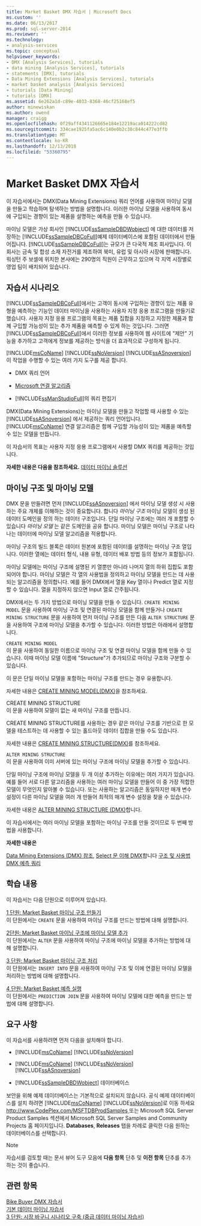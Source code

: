 ```yaml
---
title: Market Basket DMX 자습서 | Microsoft Docs
ms.custom: ''
ms.date: 06/13/2017
ms.prod: sql-server-2014
ms.reviewer: ''
ms.technology:
- analysis-services
ms.topic: conceptual
helpviewer_keywords:
- DMX [Analysis Services], tutorials
- data mining [Analysis Services], tutorials
- statements [DMX], tutorials
- Data Mining Extensions [Analysis Services], tutorials
- market basket analysis [Analysis Services]
- tutorials [Data Mining]
- tutorials [DMX]
ms.assetid: 6e262a1d-c89e-4033-8368-46cf25168ef5
author: minewiskan
ms.author: owend
manager: craigg
ms.openlocfilehash: 0f29aff4341126665e184e12219aca014222cd82
ms.sourcegitcommit: 334cae1925fa5ac6c140e0b2c38c844c477e3ffb
ms.translationtype: MT
ms.contentlocale: ko-KR
ms.lasthandoff: 12/13/2018
ms.locfileid: "53360795"
---
```

# <a name="market-basket-dmx-tutorial"></a>Market Basket DMX 자습서
  이 자습서에서는 DMX(Data Mining Extensions) 쿼리 언어를 사용하여 마이닝 모델을 만들고 학습하며 탐색하는 방법을 설명합니다. 이러한 마이닝 모델을 사용하여 동시에 구입되는 경향이 있는 제품을 설명하는 예측을 만들 수 있습니다.  
  
 마이닝 모델은 가상 회사인 [!INCLUDE[ssSampleDBDWobject](../includes/sssampledbdwobject-md.md)] 에 대한 데이터를 저장하는 [!INCLUDE[ssSampleDBCoFull](../includes/sssampledbcofull-md.md)]예제 데이터베이스에 포함된 데이터에서 만들어집니다. [!INCLUDE[ssSampleDBCoFull](../includes/sssampledbcofull-md.md)]는 규모가 큰 다국적 제조 회사입니다. 이 회사는 금속 및 합성 소재 자전거를 제조하여 북미, 유럽 및 아시아 시장에 판매합니다. 워싱턴 주 보셀에 위치한 본사에는 290명의 직원이 근무하고 있으며 각 지역 시장별로 영업 팀이 배치되어 있습니다.  
  
## <a name="tutorial-scenario"></a>자습서 시나리오  
 [!INCLUDE[ssSampleDBCoFull](../includes/sssampledbcofull-md.md)]에서는 고객이 동시에 구입하는 경향이 있는 제품 유형을 예측하는 기능인 데이터 마이닝을 사용하는 사용자 지정 응용 프로그램을 만들기로 했습니다. 사용자 지정 응용 프로그램의 목표는 제품 집합을 지정하고 지정한 제품과 함께 구입할 가능성이 있는 추가 제품을 예측할 수 있게 하는 것입니다. 그러면 [!INCLUDE[ssSampleDBCoFull](../includes/sssampledbcofull-md.md)]에서 이러한 정보를 사용하여 웹 사이트에 "제안" 기능을 추가하고 고객에게 정보를 제공하는 방식을 더 효과적으로 구성하게 됩니다.  
  
 [!INCLUDE[msCoName](../includes/msconame-md.md)] [!INCLUDE[ssNoVersion](../includes/ssnoversion-md.md)] [!INCLUDE[ssASnoversion](../includes/ssasnoversion-md.md)] 이 작업을 수행할 수 있는 여러 가지 도구를 제공 합니다.  
  
-   DMX 쿼리 언어  
  
-   [Microsoft 연결 알고리즘](../../2014/analysis-services/data-mining/microsoft-association-algorithm.md)  
  
-   [!INCLUDE[ssManStudioFull](../includes/ssmanstudiofull-md.md)]의 쿼리 편집기  
  
 DMX(Data Mining Extensions)는 마이닝 모델을 만들고 작업할 때 사용할 수 있는 [!INCLUDE[ssASnoversion](../includes/ssasnoversion-md.md)] 에서 제공하는 쿼리 언어입니다. [!INCLUDE[msCoName](../includes/msconame-md.md)] 연결 알고리즘은 함께 구입할 가능성이 있는 제품을 예측할 수 있는 모델을 만듭니다.  
  
 이 자습서의 목표는 사용자 지정 응용 프로그램에서 사용할 DMX 쿼리를 제공하는 것입니다.  
  
 **자세한 내용은 다음을 참조하세요.** [데이터 마이닝 솔루션](../../2014/analysis-services/data-mining/data-mining-solutions.md)  
  
## <a name="mining-structure-and-mining-models"></a>마이닝 구조 및 마이닝 모델  
 DMX 문을 만들려면 먼저 [!INCLUDE[ssASnoversion](../includes/ssasnoversion-md.md)] 에서 마이닝 모델 생성 시 사용하는 주요 개체를 이해하는 것이 중요합니다. 합니다 *마이닝 구조* 마이닝 모델이 생성 된 데이터 도메인을 정의 하는 데이터 구조입니다. 단일 마이닝 구조에는 여러 개 포함할 수 있습니다 *마이닝 모델* 는 같은 도메인을 공유 합니다. 마이닝 모델은 마이닝 구조로 나타나는 데이터에 마이닝 모델 알고리즘을 적용합니다.  
  
 마이닝 구조의 빌드 블록은 데이터 원본에 포함된 데이터를 설명하는 마이닝 구조 열입니다. 이러한 열에는 데이터 형식, 내용 유형, 데이터 배포 방법 등의 정보가 포함됩니다.  
  
 마이닝 모델에는 마이닝 구조에 설명된 키 열뿐만 아니라 나머지 열의 하위 집합도 포함되어야 합니다. 마이닝 모델은 각 열의 사용법을 정의하고 마이닝 모델을 만드는 데 사용되는 알고리즘을 정의합니다. 예를 들어 DMX에서 열을 Key 열이나 Predict 열로 지정할 수 있습니다. 열을 지정하지 않으면 Input 열로 간주됩니다.  
  
 DMX에서는 두 가지 방법으로 마이닝 모델을 만들 수 있습니다. `CREATE MINING MODEL` 문을 사용하여 마이닝 구조 및 연결된 마이닝 모델을 함께 만들거나 `CREATE MINING STRUCTURE` 문을 사용하여 먼저 마이닝 구조를 만든 다음 `ALTER STRUCTURE` 문을 사용하여 구조에 마이닝 모델을 추가할 수 있습니다. 이러한 방법은 아래에서 설명합니다.  
  
 `CREATE MINING MODEL`  
 이 문을 사용하여 동일한 이름으로 마이닝 구조 및 연결 마이닝 모델을 함께 만들 수 있습니다. 이때 마이닝 모델 이름에 "Structure"가 추가되므로 마이닝 구조와 구분할 수 있습니다.  
  
 이 문은 단일 마이닝 모델을 포함하는 마이닝 구조를 만드는 경우 유용합니다.  
  
 자세한 내용은 [CREATE MINING MODEL&#40;DMX&#41;](/sql/dmx/create-mining-model-dmx)을 참조하세요.  
  
 CREATE MINING STRUCTURE  
 이 문을 사용하여 모델이 없는 새 마이닝 구조를 만듭니다.  
  
 CREATE MINING STRUCTURE를 사용하는 경우 같은 마이닝 구조를 기반으로 한 모델을 테스트하는 데 사용할 수 있는 홀드아웃 데이터 집합을 만들 수도 있습니다.  
  
 자세한 내용은 [CREATE MINING STRUCTURE&#40;DMX&#41;](/sql/dmx/create-mining-structure-dmx)를 참조하세요.  
  
 `ALTER MINING STRUCTURE`  
 이 문을 사용하여 이미 서버에 있는 마이닝 구조에 마이닝 모델을 추가할 수 있습니다.  
  
 단일 마이닝 구조에 마이닝 모델을 두 개 이상 추가하는 이유에는 여러 가지가 있습니다. 예를 들어 서로 다른 알고리즘을 사용하는 여러 마이닝 모델을 만들어 이 중 가장 적합한 모델이 무엇인지 알아볼 수 있습니다. 또는 사용하는 알고리즘은 동일하지만 매개 변수 설정이 다른 마이닝 모델을 여러 개 만들어 최적의 매개 변수 설정을 찾을 수 있습니다.  
  
 자세한 내용은 [ALTER MINING STRUCTURE &#40;DMX&#41;](/sql/dmx/alter-mining-structure-dmx?view=sql-server-2016)합니다.  
  
 이 자습서에서는 여러 마이닝 모델을 포함하는 마이닝 구조를 만들 것이므로 두 번째 방법을 사용합니다.  
  
 **자세한 내용은**  
  
 [Data Mining Extensions &#40;DMX&#41; 참조](/sql/dmx/data-mining-extensions-dmx-reference), [Select 문 이해 DMX](/sql/dmx/understanding-the-dmx-select-statement)합니다 [구조 및 사용법 DMX 예측 쿼리](/sql/dmx/structure-and-usage-of-dmx-prediction-queries)  
  
## <a name="what-you-will-learn"></a>학습 내용  
 이 자습서는 다음 단원으로 이루어져 있습니다.  
  
 [1 단원: Market Basket 마이닝 구조 만들기](../../2014/tutorials/lesson-1-creating-the-market-basket-mining-structure.md)  
 이 단원에서는 `CREATE` 문을 사용하여 마이닝 구조를 만드는 방법에 대해 설명합니다.  
  
 [2단원: Market Basket 마이닝 구조에 마이닝 모델 추가](../../2014/tutorials/lesson-2-adding-mining-models-to-the-market-basket-mining-structure.md)  
 이 단원에서는 `ALTER` 문을 사용하여 마이닝 구조에 마이닝 모델을 추가하는 방법에 대해 설명합니다.  
  
 [3 단원: Market Basket 마이닝 구조 처리](../../2014/tutorials/lesson-3-processing-the-market-basket-mining-structure.md)  
 이 단원에서는 `INSERT INTO` 문을 사용하여 마이닝 구조 및 이에 연결된 마이닝 모델을 처리하는 방법에 대해 설명합니다.  
  
 [4 단원: Market Basket 예측 실행](../../2014/tutorials/lesson-4-executing-market-basket-predictions.md)  
 이 단원에서는 `PREDICTION JOIN` 문을 사용하여 마이닝 모델에 대한 예측을 만드는 방법에 대해 설명합니다.  
  
## <a name="requirements"></a>요구 사항  
 이 자습서를 사용하려면 먼저 다음을 설치해야 합니다.  
  
-   [!INCLUDE[msCoName](../includes/msconame-md.md)] [!INCLUDE[ssNoVersion](../includes/ssnoversion-md.md)]  
  
-   [!INCLUDE[msCoName](../includes/msconame-md.md)] [!INCLUDE[ssNoVersion](../includes/ssnoversion-md.md)] [!INCLUDE[ssASnoversion](../includes/ssasnoversion-md.md)]  
  
-   [!INCLUDE[ssSampleDBDWobject](../includes/sssampledbdwobject-md.md)] 데이터베이스  
  
 보안을 위해 예제 데이터베이스는 기본적으로 설치되지 않습니다. 공식 예제 데이터베이스를 설치 하려면 [!INCLUDE[msCoName](../includes/msconame-md.md)] [!INCLUDE[ssNoVersion](../includes/ssnoversion-md.md)]로 이동 하세요 [ http://www.CodePlex.com/MSFTDBProdSamples ](https://go.microsoft.com/fwlink/?LinkId=88417) 또는 Microsoft SQL Server Product Samples 섹션에서 Microsoft SQL Server Samples and Community Projects 홈 페이지입니다. **Databases**, **Releases** 탭을 차례로 클릭한 다음 원하는 데이터베이스를 선택합니다.  
  
> [!NOTE]  
>  자습서를 검토할 때는 문서 뷰어 도구 모음에 **다음 항목** 단추 및 **이전 항목** 단추를 추가하는 것이 좋습니다.  
  
## <a name="see-also"></a>관련 항목  
 [Bike Buyer DMX 자습서](../../2014/tutorials/bike-buyer-dmx-tutorial.md)   
 [기본 데이터 마이닝 자습서](../../2014/tutorials/basic-data-mining-tutorial.md)   
 [3 단원: 시장 바구니 시나리오 구축 &#40;중급 데이터 마이닝 자습서&#41;](../../2014/tutorials/lesson-3-building-a-market-basket-scenario-intermediate-data-mining-tutorial.md)  
  
  
